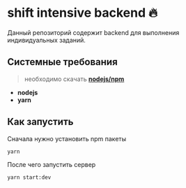 # **shift intensive backend 🔥**

Данный репозиторий содержит backend для выполнения индивидуальных заданий.

## Системные требования

> необходимо скачать [**nodejs/npm**](https://nodejs.org/en/download/)

- **nodejs**
- **yarn**

## Как запустить

Сначала нужно установить npm пакеты

```
yarn
```

После чего запустить сервер

```
yarn start:dev
```
